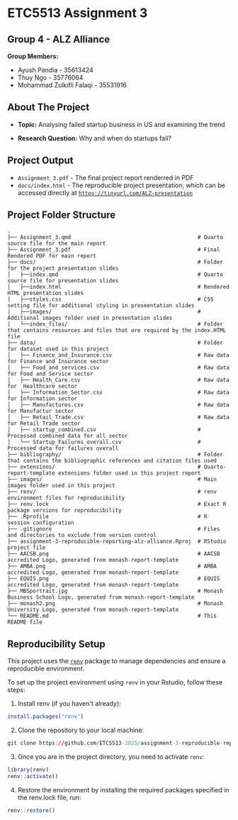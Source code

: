 # ETC5513 Assignment 3

## Group 4 - ALZ Alliance
**Group Members:**
* Ayush Pandia - 35613424
* Thuy Ngo - 35776064
* Mohammad Zulkifli Falaqi - 35531916

## About The Project  
- **Topic:** Analysing failed startup business in US and examining the trend

- **Research Question:** Why and when do startups fail?

## Project Output
- `Assignment_3.pdf` - The final project report renderred in PDF
- `docs/index.html` - The reproducible project presentation, which can be accessed directly at [`https://tinyurl.com/ALZ-presentation`](https://tinyurl.com/ALZ-presentation) 

## Project Folder Structure

```
.
├── Assignment_3.qmd                                        # Quarto source file for the main report
├── Assignment_3.pdf                                        # Final Rendered PDF for main report
├── docs/                                                   # Folder for the project presentation slides
│   ├──index.qmd                                            # Quarto source file for presentation slides
│   ├──index.html                                           # Rendered HTML presentation slides
|   ├──styles.css                                           # CSS setting file for additional styling in preseentation slides
|   ├──images/                                              # Additional images folder used in presentation slides
|   └──index_files/                                         # Folder that contains resources and files that are required by the index.HTML file 
├── data/                                                   # Folder for dataset used in this project
│   ├── Finance_and_Insurance.csv                           # Raw data for Finance and Insurance sector
│   ├── Food_and_services.csv                               # Raw data for Food and Service sector
│   ├── Health_Care.csv                                     # Raw data for  Healthcare sector
│   ├── Information_Sector.csv                              # Raw data for Information sector
│   ├── Manufactures.csv                                    # Raw data for Manufactur sector
│   ├── Retail_Trade.csv                                    # Raw data for Retail Trade sector
│   ├── startup_combined.csv                                # Processed combined data for all sector
│   └── Startup_Failures_overall.csv                        # Processed data for failures overall
├── bibliography/                                           # Folder that contains the bibliographic references and citation files used
├── extensions/                                             # Quarto-report-template extensions folder used in this project report
├── images/                                                 # Main images folder used in this project
├── renv/                                                   # renv environment files for reproducibility
├── renv.lock                                               # Exact R package versions for reproducibility
├── .Rprofile                                               # R session configuration
├── .gitignore                                              # Files and directories to exclude from version control
├── assignment-3-reproducible-reporting-alz-alliance.Rproj  # RStudio project file
├── AACSB.png                                               # AACSB accredited Logo, generated from monash-report-template
├── AMBA.png                                                # AMBA accredited Logo, generated from monash-report-template
├── EQUIS.png                                               # EQUIS accredited Logo, generated from monash-report-template
├── MBSportrait.jpg                                         # Monash Business School Logo, generated from monash-report-template
├── monash2.png                                             # Monash University Logo, generated from monash-report-template
└── README.md                                               # This README file
```

## Reproducibility Setup

This project uses the [`renv`](https://rstudio.github.io/renv/) package to manage dependencies and ensure a reproducible environment. 

To set up the project environment using `renv` in your Rstudio, follow these steps:

1. Install renv (if you haven't already):
```r
install.packages("renv")
```

2. Clone the repository to your local machine:
```r
git clone https://github.com/ETC5513-2025/assignment-3-reproducible-reporting-alz-alliance.git
```

3. Once you are in the project directory, you need to activate `renv`:
```r
library(renv)
renv::activate()
```

4. Restore the environment by installing the required packages specified in the renv.lock file, run:
```r
renv::restore()
```